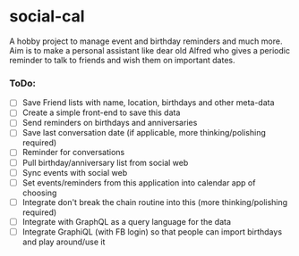# social-cal
A hobby project to manage event and birthday reminders and much more. Aim is to make a personal assistant like dear old Alfred who gives a periodic reminder to talk to friends and wish them on important dates.

### ToDo:
- [ ] Save Friend lists with name, location, birthdays and other meta-data
- [ ] Create a simple front-end to save this data
- [ ] Send reminders on birthdays and anniversaries
- [ ] Save last conversation date (if applicable, more thinking/polishing required)
- [ ] Reminder for conversations
- [ ] Pull birthday/anniversary list from social web
- [ ] Sync events with social web
- [ ] Set events/reminders from this application into calendar app of choosing
- [ ] Integrate don't break the chain routine into this (more thinking/polishing required)
- [ ] Integrate with GraphQL as a query language for the data
- [ ] Integrate GraphiQL (with FB login) so that people can import birthdays and play around/use it

